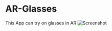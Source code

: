 # AR-Glasses
This App can try on glasses in AR
![Screenshot](https://github.com/VladimirLadygin/AR-Glasses/blob/main/Screenshots/Screenshot.PNG)
